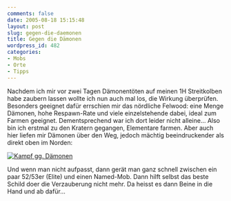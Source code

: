 ```yaml
---
comments: false
date: 2005-08-18 15:15:48
layout: post
slug: gegen-die-daemonen
title: Gegen die Dämonen
wordpress_id: 482
categories:
- Mobs
- Orte
- Tipps
---
```


Nachdem ich mir vor zwei Tagen Dämonentöten auf meinen 1H Streitkolben habe zaubern lassen wollte ich nun auch mal los, die Wirkung überprüfen. Besonders geeignet dafür errschien mir das nördliche Felwood: eine Menge Dämonen, hohe Respawn-Rate und viele einzelstehende dabei, ideal zum Farmen geeignet. Dementsprechend war ich dort leider nicht alleine... Also bin ich erstmal zu den Kratern gegangen, Elementare farmen. Aber auch hier liefen mir Dämonen über den Weg, jedoch mächtig beeindruckender als direkt oben im Norden:

[![Kampf gg. Dämonen](http://photos23.flickr.com/35016375_2fcff220a6.jpg)](http://www.flickr.com/photos/walsweer/35016375/)

Und wenn man nicht aufpasst, dann gerät man ganz schnell zwischen ein paar 52/53er (Elite) und einen Named-Mob. Dann hilft selbst das beste Schild doer die Verzauberung nicht mehr. Da heisst es dann Beine in die Hand und ab dafür...
